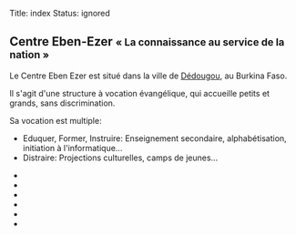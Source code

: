 Title: index
Status: ignored

Centre Eben-Ezer <small>« La connaissance au service de la nation »</small>
---------------------------------------------------------------------------

Le Centre Eben Ezer est situé dans la ville de [Dédougou][1], au Burkina Faso.

Il s'agit d'une structure à vocation évangélique, qui accueille petits et
grands, sans discrimination.

Sa vocation est multiple:

 - Eduquer, Former, Instruire: Enseignement secondaire, alphabétisation,
   initiation à l'informatique...
 - Distraire: Projections culturelles, camps de jeunes...

<ul class="thumbnails">
<li class="span4">
<a class="thumbnail" href="#">
<img alt="" src="http://placehold.it/260x180">
</a>
</li>
<li class="span4">
<a class="thumbnail" href="#">
<img alt="" src="http://placehold.it/260x180">
</a>
</li>
<li class="span1"></li>
<li class="span4">
<a class="thumbnail" href="#">
<img alt="" src="http://placehold.it/260x180">
</a>
</li>
<li class="span4">
<a class="thumbnail" href="#">
<img alt="" src="http://placehold.it/260x180">
</a>
</li>
<li class="span1"></li>
</ul>

  [1]: /a-propos/dedougou
